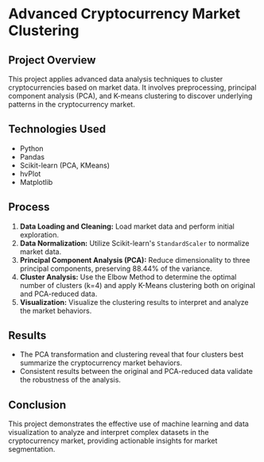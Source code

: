 # Advanced Cryptocurrency Market Clustering

## Project Overview
This project applies advanced data analysis techniques to cluster cryptocurrencies based on market data. It involves preprocessing, principal component analysis (PCA), and K-means clustering to discover underlying patterns in the cryptocurrency market.

## Technologies Used
- Python
- Pandas
- Scikit-learn (PCA, KMeans)
- hvPlot
- Matplotlib

## Process
1. **Data Loading and Cleaning:** Load market data and perform initial exploration.
2. **Data Normalization:** Utilize Scikit-learn's `StandardScaler` to normalize market data.
3. **Principal Component Analysis (PCA):** Reduce dimensionality to three principal components, preserving 88.44% of the variance.
4. **Cluster Analysis:** Use the Elbow Method to determine the optimal number of clusters (k=4) and apply K-Means clustering both on original and PCA-reduced data.
5. **Visualization:** Visualize the clustering results to interpret and analyze the market behaviors.

## Results
- The PCA transformation and clustering reveal that four clusters best summarize the cryptocurrency market behaviors.
- Consistent results between the original and PCA-reduced data validate the robustness of the analysis.

## Conclusion
This project demonstrates the effective use of machine learning and data visualization to analyze and interpret complex datasets in the cryptocurrency market, providing actionable insights for market segmentation.

